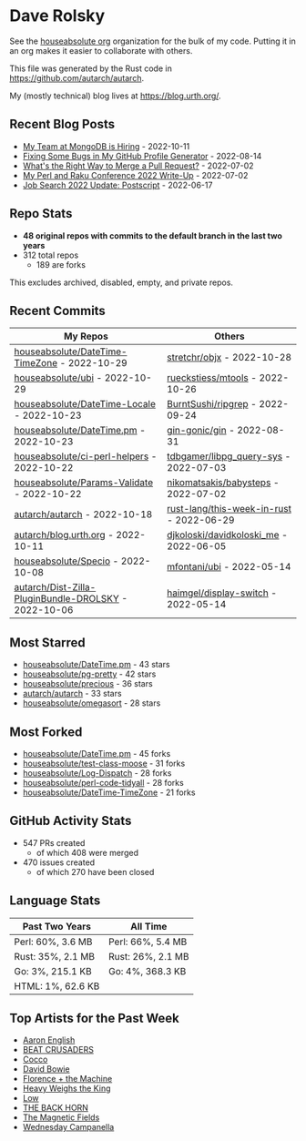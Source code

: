 
# Dave Rolsky

See the [houseabsolute org](https://github.com/houseabsolute) organization for
the bulk of my code. Putting it in an org makes it easier to collaborate with
others.

This file was generated by the Rust code in
https://github.com/autarch/autarch.

My (mostly technical) blog lives at https://blog.urth.org/.

## Recent Blog Posts

- [My Team at MongoDB is Hiring](https://blog.urth.org/2022/10/11/my-team-at-mongodb-is-hiring/) - 2022-10-11
- [Fixing Some Bugs in My GitHub Profile Generator](https://blog.urth.org/2022/08/14/fixing-some-bugs-in-my-github-profile-generator/) - 2022-08-14
- [What&#39;s the Right Way to Merge a Pull Request?](https://blog.urth.org/2022/07/02/what-s-the-right-way-to-merge-a-pull-request/) - 2022-07-02
- [My Perl and Raku Conference 2022 Write-Up](https://blog.urth.org/2022/07/02/my-perl-and-raku-conference-2022-write-up/) - 2022-07-02
- [Job Search 2022 Update: Postscript](https://blog.urth.org/2022/06/17/job-search-2022-update-postscript/) - 2022-06-17


## Repo Stats
- **48 original repos with commits to the default branch in the last two years**
- 312 total repos
  - 189 are forks

This excludes archived, disabled, empty, and private repos.

## Recent Commits
| My Repos | Others |
|----------|--------|
| [houseabsolute/DateTime-TimeZone](https://github.com/houseabsolute/DateTime-TimeZone) - 2022-10-29              | [stretchr/objx](https://github.com/stretchr/objx) - 2022-10-28                |
| [houseabsolute/ubi](https://github.com/houseabsolute/ubi) - 2022-10-29              | [rueckstiess/mtools](https://github.com/rueckstiess/mtools) - 2022-10-26                |
| [houseabsolute/DateTime-Locale](https://github.com/houseabsolute/DateTime-Locale) - 2022-10-23              | [BurntSushi/ripgrep](https://github.com/BurntSushi/ripgrep) - 2022-09-24                |
| [houseabsolute/DateTime.pm](https://github.com/houseabsolute/DateTime.pm) - 2022-10-23              | [gin-gonic/gin](https://github.com/gin-gonic/gin) - 2022-08-31                |
| [houseabsolute/ci-perl-helpers](https://github.com/houseabsolute/ci-perl-helpers) - 2022-10-22              | [tdbgamer/libpg_query-sys](https://github.com/tdbgamer/libpg_query-sys) - 2022-07-03                |
| [houseabsolute/Params-Validate](https://github.com/houseabsolute/Params-Validate) - 2022-10-22              | [nikomatsakis/babysteps](https://github.com/nikomatsakis/babysteps) - 2022-07-02                |
| [autarch/autarch](https://github.com/autarch/autarch) - 2022-10-18              | [rust-lang/this-week-in-rust](https://github.com/rust-lang/this-week-in-rust) - 2022-06-29                |
| [autarch/blog.urth.org](https://github.com/autarch/blog.urth.org) - 2022-10-11              | [djkoloski/davidkoloski_me](https://github.com/djkoloski/davidkoloski_me) - 2022-06-05                |
| [houseabsolute/Specio](https://github.com/houseabsolute/Specio) - 2022-10-08              | [mfontani/ubi](https://github.com/mfontani/ubi) - 2022-05-14                |
| [autarch/Dist-Zilla-PluginBundle-DROLSKY](https://github.com/autarch/Dist-Zilla-PluginBundle-DROLSKY) - 2022-10-06              | [haimgel/display-switch](https://github.com/haimgel/display-switch) - 2022-05-14                |


## Most Starred
- [houseabsolute/DateTime.pm](https://github.com/houseabsolute/DateTime.pm) - 43 stars
- [houseabsolute/pg-pretty](https://github.com/houseabsolute/pg-pretty) - 42 stars
- [houseabsolute/precious](https://github.com/houseabsolute/precious) - 36 stars
- [autarch/autarch](https://github.com/autarch/autarch) - 33 stars
- [houseabsolute/omegasort](https://github.com/houseabsolute/omegasort) - 28 stars


## Most Forked
- [houseabsolute/DateTime.pm](https://github.com/houseabsolute/DateTime.pm) - 45 forks
- [houseabsolute/test-class-moose](https://github.com/houseabsolute/test-class-moose) - 31 forks
- [houseabsolute/Log-Dispatch](https://github.com/houseabsolute/Log-Dispatch) - 28 forks
- [houseabsolute/perl-code-tidyall](https://github.com/houseabsolute/perl-code-tidyall) - 28 forks
- [houseabsolute/DateTime-TimeZone](https://github.com/houseabsolute/DateTime-TimeZone) - 21 forks


## GitHub Activity Stats
- 547 PRs created
  - of which 408 were merged
- 470 issues created
  - of which 270 have been closed

## Language Stats
| Past Two Years        | All Time                |
|-----------------------|-------------------------|
| Perl: 60%, 3.6 MB              | Perl: 66%, 5.4 MB                |
| Rust: 35%, 2.1 MB              | Rust: 26%, 2.1 MB                |
| Go: 3%, 215.1 KB              | Go: 4%, 368.3 KB                |
| HTML: 1%, 62.6 KB              |                 |


## Top Artists for the Past Week
* [Aaron English](https://musicbrainz.org/artist/4204913b-bcdb-4886-841a-e24c9123e233)
* [BEAT CRUSADERS](https://musicbrainz.org/artist/e8575463-1ef4-4fc7-8d63-b8b12fe3c13b)
* [Cocco](https://musicbrainz.org/artist/7f28f385-a591-4f66-80ea-a81a0f2abb54)
* [David Bowie](https://musicbrainz.org/artist/5441c29d-3602-4898-b1a1-b77fa23b8e50)
* [Florence + the Machine](https://musicbrainz.org/artist/5fee3020-513b-48c2-b1f7-4681b01db0c6)
* [Heavy Weighs the King](https://musicbrainz.org/artist/a7d20d48-3df8-41a2-8e73-463d382129ef)
* [Low](https://musicbrainz.org/artist/92de643f-fa8f-4e68-b627-4376711b7b33)
* [THE BACK HORN](https://musicbrainz.org/artist/05f4fbf4-d01f-4dac-bd66-9613e4db8044)
* [The Magnetic Fields](https://musicbrainz.org/artist/3ff72a59-f39d-411d-9f93-2d4a86413013)
* [Wednesday Campanella](https://musicbrainz.org/artist/f9f9f6a1-693b-43da-bbeb-70395bb0a66a)

